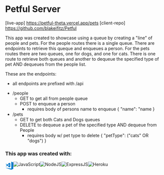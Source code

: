 # Petful Server
[live-app] https://petful-theta.vercel.app/pets
[client-repo] https://github.com/blakeifitz/Petful

This app was created to showcase using a queue by creating a "line" of people and pets. For the people routes there is a single queue. There are endpoints to retrieve this queque and enqueues a person. For the pets routes there are two queues, one for dogs, and one for cats. There is one route to retrieve both queues and another to dequeue the specified type of pet AND dequeues from the people list.

These are the endpoints:

- all endpoints are prefixed with /api

* /people
  - GET to get all from people queue
  - POST to enqueue a person
    - requires body of persons name to enqueue { "name": "name }
* /pets
  - GET to get both Cats and Dogs queues
  - DELETE to dequeue a pet of the specified type AND dequeue from People
    - requires body w/ pet type to delete { "petType": ("cats" OR "dogs") }

### This app was created with:

<img align="left" alt="Visual Studio Code" width="26px" src="https://raw.githubusercontent.com/github/explore/80688e429a7d4ef2fca1e82350fe8e3517d3494d/topics/visual-studio-code/visual-studio-code.png" />
<img align="left" alt="JavaScript" src="https://img.shields.io/badge/JavaScript-F7DF1E?style=for-the-badge&logo=javascript&logoColor=black" />
<img align="left" alt="NodeJS" src="https://img.shields.io/badge/Node.js-43853D?style=for-the-badge&logo=node.js&logoColor=white" />
<img align="left" alt="ExpressJS" src="https://img.shields.io/badge/Express.js-404D59?style=for-the-badge" />
<img align="left" alt="Heroku" src="https://img.shields.io/badge/Heroku-430098?style=for-the-badge&logo=heroku&logoColor=white" />
